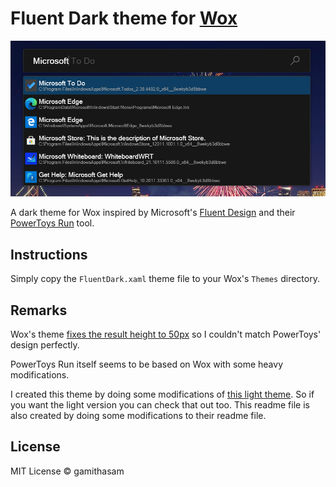# Fluent Dark theme for [Wox](https://github.com/Wox-launcher/Wox)

![](https://github.com/gamithasam/WoxTheme-FluentDark/blob/main/sample.png?raw=true)

A dark theme for Wox inspired by Microsoft's [Fluent Design](https://www.microsoft.com/design/fluent/#/) and their [PowerToys Run](https://github.com/microsoft/PowerToys/wiki/PowerToys-Run-Overview) tool.

## Instructions

Simply copy the `FluentDark.xaml` theme file to your Wox's `Themes` directory.

## Remarks

Wox's theme [fixes the result height to 50px](https://github.com/Wox-launcher/Wox/blob/324dc8e4cfad3a47c88bbac3fc526d6fec0dbfad/Wox/ResultListBox.xaml#L23) so I couldn't match PowerToys' design perfectly.

PowerToys Run itself seems to be based on Wox with some heavy modifications.

I created this theme by doing some modifications of [this light theme](https://github.com/gunt3001/WoxTheme-FluentLight). So if you want the light version you can check that out too. This readme file is also created by doing some modifications to their readme file.

## License
MIT License © gamithasam
